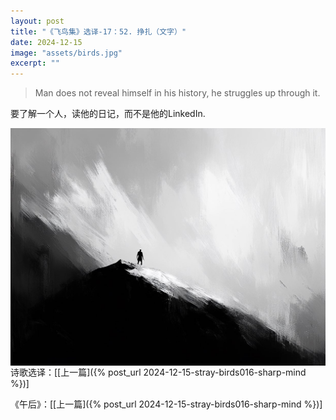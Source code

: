 ```yaml
---
layout: post
title: "《飞鸟集》选译-17：52. 挣扎（文字）"
date: 2024-12-15
image: "assets/birds.jpg"
excerpt: ""
---
```


>Man does not reveal himself in his history, he struggles up through it.

要了解一个人，读他的日记，而不是他的LinkedIn.

<img style="float:left" src="/assets/struggle.jpg">

----

诗歌选译：\[[上一篇]({% post_url 2024-12-15-stray-birds016-sharp-mind %})\] 

《午后》：\[[上一篇]({% post_url 2024-12-15-stray-birds016-sharp-mind %})\] 
